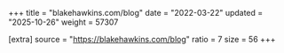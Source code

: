 +++
title = "blakehawkins.com/blog"
date = "2022-03-22"
updated = "2025-10-26"
weight = 57307

[extra]
source = "https://blakehawkins.com/blog"
ratio = 7
size = 56
+++
